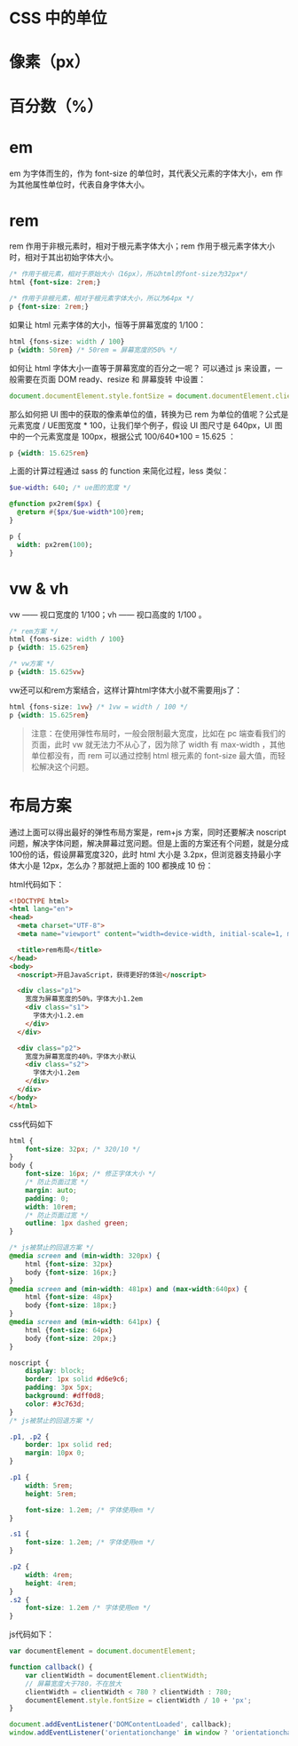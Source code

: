 # CSS 中的单位
# 像素（px）

# 百分数（%）

# em
em 为字体而生的，作为 font-size 的单位时，其代表父元素的字体大小，em 作为其他属性单位时，代表自身字体大小。

# rem
rem 作用于非根元素时，相对于根元素字体大小；rem 作用于根元素字体大小时，相对于其出初始字体大小。

``` css
/* 作用于根元素，相对于原始大小（16px），所以html的font-size为32px*/
html {font-size: 2rem;}

/* 作用于非根元素，相对于根元素字体大小，所以为64px */
p {font-size: 2rem;}
```

如果让 html 元素字体的大小，恒等于屏幕宽度的 1/100：

``` css
html {fons-size: width / 100}
p {width: 50rem} /* 50rem = 屏幕宽度的50% */
```

如何让 html 字体大小一直等于屏幕宽度的百分之一呢？ 可以通过 js 来设置，一般需要在页面 DOM ready、resize 和 屏幕旋转 中设置：

``` js
document.documentElement.style.fontSize = document.documentElement.clientWidth / 100 + 'px';
```

那么如何把 UI 图中的获取的像素单位的值，转换为已 rem 为单位的值呢？公式是元素宽度 / UE图宽度 * 100，让我们举个例子，假设 UI 图尺寸是 640px，UI 图中的一个元素宽度是 100px，根据公式 100/640*100 = 15.625 ：

``` css
p {width: 15.625rem}
```

上面的计算过程通过 sass 的 function 来简化过程，less 类似：

``` sass
$ue-width: 640; /* ue图的宽度 */

@function px2rem($px) {
  @return #{$px/$ue-width*100}rem;
}

p {
  width: px2rem(100);
}
```

# vw & vh
vw —— 视口宽度的 1/100；vh —— 视口高度的 1/100 。

``` css
/* rem方案 */
html {fons-size: width / 100}
p {width: 15.625rem}

/* vw方案 */
p {width: 15.625vw}
```

vw还可以和rem方案结合，这样计算html字体大小就不需要用js了：

``` css
html {fons-size: 1vw} /* 1vw = width / 100 */
p {width: 15.625rem}
```

> 注意：在使用弹性布局时，一般会限制最大宽度，比如在 pc 端查看我们的页面，此时 vw 就无法力不从心了，因为除了 width 有 max-width ，其他单位都没有，而 rem 可以通过控制 html 根元素的 font-size 最大值，而轻松解决这个问题。

# 布局方案
通过上面可以得出最好的弹性布局方案是，rem+js 方案，同时还要解决 noscript 问题，解决字体问题，解决屏幕过宽问题。但是上面的方案还有个问题，就是分成100份的话，假设屏幕宽度320，此时 html 大小是 3.2px，但浏览器支持最小字体大小是 12px，怎么办？那就把上面的 100 都换成 10 份：

html代码如下：

``` html
<!DOCTYPE html>
<html lang="en">
<head>
  <meta charset="UTF-8">
  <meta name="viewport" content="width=device-width, initial-scale=1, maximum-scale=1">

  <title>rem布局</title>
</head>
<body>
  <noscript>开启JavaScript，获得更好的体验</noscript>

  <div class="p1">
    宽度为屏幕宽度的50%，字体大小1.2em
    <div class="s1">
      字体大小1.2.em
    </div>
  </div>

  <div class="p2">
    宽度为屏幕宽度的40%，字体大小默认
    <div class="s2">
      字体大小1.2em
    </div>
  </div>
</body>
</html>
```

css代码如下

``` css
html {
    font-size: 32px; /* 320/10 */
}
body {
    font-size: 16px; /* 修正字体大小 */
    /* 防止页面过宽 */
    margin: auto;
    padding: 0;
    width: 10rem;
    /* 防止页面过宽 */
    outline: 1px dashed green;
}

/* js被禁止的回退方案 */
@media screen and (min-width: 320px) {
    html {font-size: 32px}
    body {font-size: 16px;}
}
@media screen and (min-width: 481px) and (max-width:640px) {
    html {font-size: 48px}
    body {font-size: 18px;}
}
@media screen and (min-width: 641px) {
    html {font-size: 64px}
    body {font-size: 20px;}
}

noscript {
    display: block;
    border: 1px solid #d6e9c6;
    padding: 3px 5px;
    background: #dff0d8;
    color: #3c763d;
}
/* js被禁止的回退方案 */

.p1, .p2 {
    border: 1px solid red;
    margin: 10px 0;
}

.p1 {
    width: 5rem;
    height: 5rem;

    font-size: 1.2em; /* 字体使用em */
}

.s1 {
    font-size: 1.2em; /* 字体使用em */
}

.p2 {
    width: 4rem;
    height: 4rem;
}
.s2 {
    font-size: 1.2em /* 字体使用em */
}
```

js代码如下：

``` js
var documentElement = document.documentElement;

function callback() {
    var clientWidth = documentElement.clientWidth;
    // 屏幕宽度大于780，不在放大
    clientWidth = clientWidth < 780 ? clientWidth : 780;
    documentElement.style.fontSize = clientWidth / 10 + 'px';
}

document.addEventListener('DOMContentLoaded', callback);
window.addEventListener('orientationchange' in window ? 'orientationchange' : 'resize', callback);
```